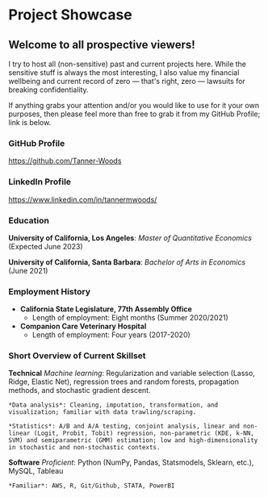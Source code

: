 # Project Showcase

## Welcome to all prospective viewers!

I try to host all (non-sensitive) past and current projects here. While the sensitive stuff is always the most interesting, I also value my financial wellbeing and current record of zero — that's right, zero — lawsuits for breaking confidentiality.


If anything grabs your attention and/or you would like to use for it your own purposes, then please feel more than free to grab it from my GitHub Profile; link is below.

### GitHub Profile
https://github.com/Tanner-Woods

### LinkedIn Profile
https://www.linkedin.com/in/tannermwoods/

### Education
**University of California, Los Angeles**: *Master of Quantitative Economics* (Expected June 2023)

**University of California, Santa Barbara**: *Bachelor of Arts in Economics* (June 2021)

### Employment History
- **California State Legislature, 77th Assembly Office** 
    - Length of employment: Eight months (Summer 2020/2021)
- **Companion Care Veterinary Hospital**
    - Length of employment: Four years (2017-2020)

### Short Overview of Current Skillset
**Technical**
    *Machine learning*: Regularization and variable selection (Lasso, Ridge, Elastic Net), regression trees and random forests, propagation methods, and stochastic gradient descent.
		
    *Data analysis*: Cleaning, imputation, transformation, and visualization; familiar with data trawling/scraping.

    *Statistics*: A/B and A/A testing, conjoint analysis, linear and non-linear (Logit, Probit, Tobit) regression, non-parametric (KDE, k-NN, SVM) and semiparametric (GMM) estimation; low and high-dimensionality in stochastic and non-stochastic contexts.

**Software**
    *Proficient*: Python (NumPy, Pandas, Statsmodels, Sklearn, etc.), MySQL, Tableau

	*Familiar*: AWS, R, Git/Github, STATA, PowerBI


